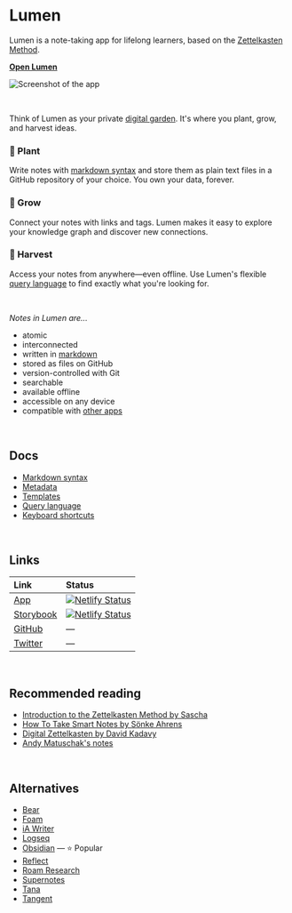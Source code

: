 # Lumen

Lumen is a note-taking app for lifelong learners, based on the [Zettelkasten Method](https://zettelkasten.de/introduction/).

[**Open Lumen**](https://app.uselumen.com)

![Screenshot of the app](https://github.com/lumen-notes/lumen/assets/4608155/cfc574e4-c798-486a-8f63-69fc96759ed2#ghlight-mode-only)

<br>

Think of Lumen as your private [digital garden](https://maggieappleton.com/garden-history). It's where you plant, grow, and harvest ideas.

### 🌱 Plant

Write notes with [markdown syntax](/docs/markdown-syntax.md) and store them as plain text files in a GitHub repository of your choice. You own your data, forever.

### 🌿 Grow

Connect your notes with links and tags. Lumen makes it easy to explore your knowledge graph and discover new connections.

### 🌻 Harvest

Access your notes from anywhere—even offline. Use Lumen's flexible [query language](/docs/query-language.md) to find exactly what you're looking for.

<br>

_Notes in Lumen are..._

- atomic
- interconnected
- written in [markdown](/docs/markdown-syntax.md)
- stored as files on GitHub
- version-controlled with Git
- searchable
- available offline
- accessible on any device
- compatible with [other apps](#alternatives)

<br>

## Docs

- [Markdown syntax](/docs/markdown-syntax.md)
- [Metadata](/docs/metadata.md)
- [Templates](/docs/templates.md)
- [Query language](/docs/query-language.md)
- [Keyboard shortcuts](/docs/keyboard-shortcuts.md)

<br>

## Links

| Link                                           | Status                                                                                                                                                               |
| :--------------------------------------------- | :------------------------------------------------------------------------------------------------------------------------------------------------------------------- |
| [App](https://app.uselumen.com)                | [![Netlify Status](https://api.netlify.com/api/v1/badges/9e55f1c2-783d-4abb-9fa2-edc59f8aa0c3/deploy-status)](https://app.netlify.com/sites/lumen-notes/deploys)     |
| [Storybook](https://storybook.uselumen.com/)   | [![Netlify Status](https://api.netlify.com/api/v1/badges/acd80077-43c2-4292-8721-6f77e633a896/deploy-status)](https://app.netlify.com/sites/lumen-storybook/deploys) |
| [GitHub](https://github.com/lumen-notes/lumen) | —                                                                                                                                                                    |
| [Twitter](https://twitter.com/lumen_notes)     | —                                                                                                                                                                    |

<br>

## Recommended reading

- [Introduction to the Zettelkasten Method by Sascha](https://zettelkasten.de/introduction/)
- [How To Take Smart Notes by Sönke Ahrens](https://takesmartnotes.com/)
- [Digital Zettelkasten by David Kadavy](https://www.amazon.com/dp/0578928094)
- [Andy Matuschak's notes](https://notes.andymatuschak.org/)

<br>

## Alternatives

- [Bear](https://bear.app)
- [Foam](https://foambubble.github.io/foam)
- [iA Writer](https://ia.net/writer)
- [Logseq](https://logseq.com)
- [Obsidian](https://obsidian.md) — ⭐ Popular
- [Reflect](https://reflect.app)
- [Roam Research](https://roamresearch.com)
- [Supernotes](https://supernotes.app)
- [Tana](https://tana.inc)
- [Tangent](https://www.tangentnotes.com)
